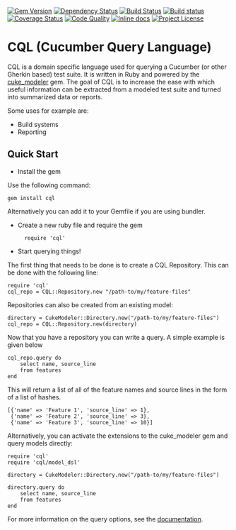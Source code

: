 [![Gem Version](https://badge.fury.io/rb/cql.svg)](https://rubygems.org/gems/cql)
[![Dependency Status](https://gemnasium.com/enkessler/cql.svg)](https://gemnasium.com/enkessler/cql)
[![Build Status](https://travis-ci.org/enkessler/cql.svg?branch=dev)](https://travis-ci.org/enkessler/cql)
[![Build status](https://ci.appveyor.com/api/projects/status/ia3t0tkyj4tuobq8/branch/dev?svg=true)](https://ci.appveyor.com/project/enkessler/cql/branch/dev)
[![Coverage Status](https://coveralls.io/repos/enkessler/cql/badge.svg?branch=dev)](https://coveralls.io/github/enkessler/cql?branch=dev)
[![Code Quality](https://codeclimate.com/github/enkessler/cql/badges/gpa.svg)](https://codeclimate.com/github/enkessler/cql)
[![Inline docs](http://inch-ci.org/github/enkessler/cql.svg?branch=dev)](https://inch-ci.org/github/enkessler/cql?branch=dev)
[![Project License](https://img.shields.io/badge/license-MIT-blue.svg)](https://github.com/enkessler/cql/blob/master/LICENSE.txt)


# CQL (Cucumber Query Language)

CQL is a domain specific language used for querying a Cucumber (or other Gherkin based) test suite. It is written 
in Ruby and powered by the [cuke_modeler](https://github.com/enkessler/cuke_modeler) gem. The goal of CQL is to increase the ease with which 
useful information can be extracted from a modeled test suite and turned into summarized data or reports.


Some uses for example are:

* Build systems
* Reporting

## Quick Start

* Install the gem

Use the following command:

    gem install cql

Alternatively you can add it to your Gemfile if you are using bundler.

* Create a new ruby file and require the gem

        require 'cql'

* Start querying things!

The first thing that needs to be done is to create a CQL Repository. This can be done with the following line:

    require 'cql'
    cql_repo = CQL::Repository.new "/path-to/my/feature-files"

Repositories can also be created from an existing model:

    directory = CukeModeler::Directory.new("/path-to/my/feature-files")
    cql_repo = CQL::Repository.new(directory)

Now that you have a repository you can write a query. A simple example is given below

    cql_repo.query do
        select name, source_line
        from features
    end

This will return a list of all of the feature names and source lines in the form of a list of hashes.

    [{'name' => 'Feature 1', 'source_line' => 1},
     {'name' => 'Feature 2', 'source_line' => 3},
     {'name' => 'Feature 3', 'source_line' => 10}]

Alternatively, you can activate the extensions to the cuke_modeler gem and query models directly:

    require 'cql'
    require 'cql/model_dsl'
    
    directory = CukeModeler::Directory.new("/path-to/my/feature-files")

    directory.query do
        select name, source_line
        from features
    end

For more information on the query options, see the [documentation](https://www.relishapp.com/enkessler/cql/docs).
